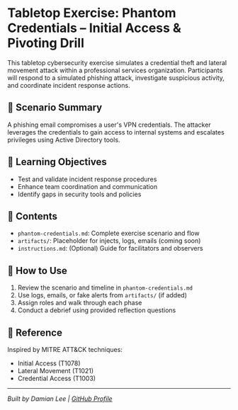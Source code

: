 # Tabletop Exercise: Phantom Credentials – Initial Access & Pivoting Drill

This tabletop cybersecurity exercise simulates a credential theft and lateral movement attack within a professional services organization. Participants will respond to a simulated phishing attack, investigate suspicious activity, and coordinate incident response actions.

## 🎯 Scenario Summary

A phishing email compromises a user's VPN credentials. The attacker leverages the credentials to gain access to internal systems and escalates privileges using Active Directory tools.

## 🧠 Learning Objectives

- Test and validate incident response procedures
- Enhance team coordination and communication
- Identify gaps in security tools and policies

## 📁 Contents

- `phantom-credentials.md`: Complete exercise scenario and flow
- `artifacts/`: Placeholder for injects, logs, emails (coming soon)
- `instructions.md`: (Optional) Guide for facilitators and observers

## 🚀 How to Use

1. Review the scenario and timeline in `phantom-credentials.md`
2. Use logs, emails, or fake alerts from `artifacts/` (if added)
3. Assign roles and walk through each phase
4. Conduct a debrief using provided reflection questions

## 📎 Reference

Inspired by MITRE ATT&CK techniques:  
- Initial Access (T1078)  
- Lateral Movement (T1021)  
- Credential Access (T1003)

---

*Built by Damian Lee | [GitHub Profile](https://github.com/DamianLee20)*

